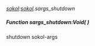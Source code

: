 _[sokol](../../modules/sokol/sokol-module.md):[sokol](../../modules/sokol/sokol-module.md).sargs\_shutdown_
##### Function sargs\_shutdown:Void(  )
shutdown sokol-args
